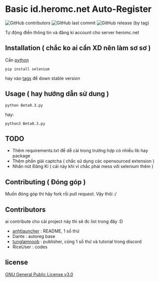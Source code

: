 # Basic id.heromc.net Auto-Register
![GitHub contributors](https://img.shields.io/github/contributors/tunglamnoob6719/Auto-Register-Heromc)
![GitHub last commit](https://img.shields.io/github/last-commit/tunglamnoob6719/Auto-Register-Heromc)
![GitHub release (by tag)](https://img.shields.io/github/downloads/tunglamnoob6719/Auto-Register-Heromc/Beta/total)

Tự động điền thông tin và đăng kí account cho server heromc.net

## Installation ( chắc ko ai cần XD nên làm sơ sơ )

Cần [python](https://www.python.org/downloads/)

```
pip install selenium
```

hay vào [tags](https://github.com/tunglamnoob/Auto-Register-Heromc/tags) để down stable version

## Usage ( hay hướng dẫn sử dung )

```
python Beta0.3.py
```

hay:

```
python3 Beta0.3.py
```

## TODO

- Thêm requirements.txt để dễ cài trong trường hợp có nhiều lib hay package
- Thêm phần giải captcha ( chắc sử dụng các opensourced extension )
- Nhấn nút Đăng Kí ( cái này khí vì chắc phải mess với selenium thêm )

## Contributing ( Đóng góp )

Muốn đóng góp thì hãy fork rồi pull request. Vậy thôi :/

## Contributors

ai contribute cho cái project này thì sẽ đc list trong đây :D

- [anhtlauncher](https://github.com/anhtlauncher) : README, 1 số thứ
- Dante : autoreg base
- [tunglamnoob](https://github.com/tunglamnoob) : publisher, cũng 1 số thứ và tutorial trong discord
- RiceUser : codes

## license 

[GNU General Public License v3.0](https://github.com/tunglamnoob6719/Auto-Reg-Heromc/blob/main/LICENSE)
